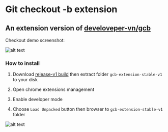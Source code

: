 # Git checkout -b extension

## An extension version of [develoveper-vn/gcb](https://github.com/develoveper-vn/gcb)

Checkout demo screenshot:

![alt text]("https://raw.githubusercontent.com/KuaqSon/gcb-extension/master/screenshots/demo.png" "demo image")


### How to install

1. Download [release-v1 build](https://github.com/KuaqSon/gcb-extension/releases/download/release-v1/gcb-extension-stable-v1.zip) then extract folder `gcb-extension-stable-v1` to your disk

2. Open chrome extensions management
3. Enable developer mode
4. Choose `Load Unpacked` button then browser to `gcb-extension-stable-v1` folder

![alt text]("https://raw.githubusercontent.com/KuaqSon/gcb-extension/master/screenshots/install.png" "install guilde")
